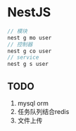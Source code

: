 # NestJS

```js
// 模块
nest g mo user
// 控制器
nest g co user
// service
nest g s user 
```

## TODO
1. mysql orm
2. 任务队列结合redis
3. 文件上传
